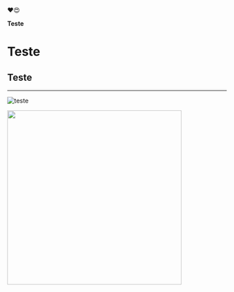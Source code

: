 ❤😍

**Teste**
# Teste #
## Teste ##

----
![teste](https://miro.medium.com/max/1280/0*i1v1In2Tn4Stnwnl.jpg)

<img src= "https://miro.medium.com/max/1280/0*i1v1In2Tn4Stnwnl.jpg" width = "400" height = "400">
